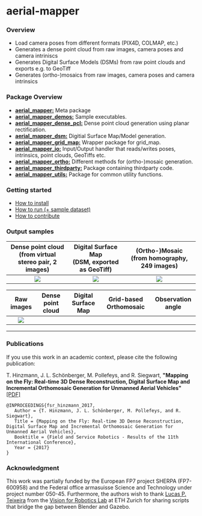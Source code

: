 # aerial-mapper

### Overview
- Load camera poses from different formats (PIX4D, COLMAP, etc.)
- Generates a dense point cloud from raw images, camera poses and camera intriniscs
- Generates Digital Surface Models (DSMs) from raw point clouds and exports e.g. to GeoTiff
- Generates (ortho-)mosaics from raw images, camera poses and camera intrinsics


### Package Overview
- [**aerial_mapper:**](https://github.com/ethz-asl/aerial_mapper/tree/master/aerial_mapper) Meta package
- [**aerial_mapper_demos:**](https://github.com/ethz-asl/aerial_mapper/tree/master/aerial_mapper_demos) Sample executables.
- [**aerial_mapper_dense_pcl:**](https://github.com/ethz-asl/aerial_mapper/tree/master/aerial_mapper_dense_pcl) Dense point cloud generation using planar rectification.
- [**aerial_mapper_dsm:**](https://github.com/ethz-asl/aerial_mapper/tree/master/aerial_mapper_dsm) Digitial Surface Map/Model generation.
- [**aerial_mapper_grid_map:**](https://github.com/ethz-asl/aerial_mapper/tree/master/aerial_mapper_grid_map) Wrapper package for grid_map.
- [**aerial_mapper_io:**](https://github.com/ethz-asl/aerial_mapper/tree/master/aerial_mapper_io) Input/Output handler that reads/writes poses, intrinsics, point clouds, GeoTiffs etc.
- [**aerial_mapper_ortho:**](https://github.com/ethz-asl/aerial_mapper/tree/master/aerial_mapper_ortho) Different methods for (ortho-)mosaic generation.
- [**aerial_mapper_thirdparty:**](https://github.com/ethz-asl/aerial_mapper/tree/master/aerial_mapper_thirdparty) Package containing thirdparty code.
- [**aerial_mapper_utils:**](https://github.com/ethz-asl/aerial_mapper/tree/master/aerial_mapper_utils) Package for common utility functions.

### Getting started
- [How to install](https://github.com/ethz-asl/aerial_mapper/wiki/How-to-install)
- [How to run (+ sample dataset)](https://github.com/ethz-asl/aerial_mapper/wiki/How-to-run)
- [How to contribute](https://github.com/ethz-asl/aerial_mapper/wiki/How-to-contribute)

### Output samples
Dense point cloud <br> (from virtual stereo pair, 2 images) | Digital Surface Map <br> (DSM, exported as GeoTiff) | (Ortho-)Mosaic <br> (from homography, 249 images) |
:---: | :---: | :---: |
![](https://github.com/ethz-asl/aerial_mapper/wiki/dense_preview.png) | ![](https://github.com/ethz-asl/aerial_mapper/wiki/dsm_preview.png)| ![](https://github.com/ethz-asl/aerial_mapper/wiki/ortho_preview.png) | [![]

Raw images | Dense point cloud | Digital Surface Map | Grid-based Orthomosaic | Observation angle|
:---: | :---: | :---: | :---: | :---: |
![](https://github.com/ethz-asl/aerial_mapper/wiki/raw_images.gif) | | | | |


<hr>

### Publications
If you use this work in an academic context, please cite the following publication:

T. Hinzmann, J. L. Schönberger, M. Pollefeys, and R. Siegwart, **"Mapping on the Fly: Real-time 3D Dense Reconstruction, Digital Surface Map and Incremental Orthomosaic Generation for Unmanned Aerial Vehicles"** [[PDF]](http://www.timohinzmann.com/publications/fsr_2017_hinzmann.pdf)

```
@INPROCEEDINGS{fsr_hinzmann_2017,
   Author = {T. Hinzmann, J. L. Schönberger, M. Pollefeys, and R. Siegwart},
   Title = {Mapping on the Fly: Real-time 3D Dense Reconstruction, Digital Surface Map and Incremental Orthomosaic Generation for Unmanned Aerial Vehicles},
   Booktitle = {Field and Service Robotics - Results of the 11th International Conference},
   Year = {2017}
}
```
### Acknowledgment
This work was partially funded by the European FP7 project SHERPA (FP7-600958) and the Federal office armasuisse Science and Technology under project number 050-45. Furthermore, the authors wish to thank [Lucas P. Teixeira](https://github.com/weblucas) from the [Vision for Robotics Lab](http://www.iris.ethz.ch/the-institute/vision-for-robotics-lab.html) at ETH Zurich for sharing scripts that bridge the gap between Blender and Gazebo.



